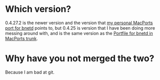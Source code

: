 Which version?
==============

0.4.27.2 is the newer version and the version that [my personal MacPorts port for bnetd](https://github.com/cooljeanius/LocalPorts/blob/master/net/bnetd/Portfile) points to, but 0.4.25 is version that I have been doing more messing around with, and is the same version as the [Portfile for bnetd in MacPorts trunk](https://trac.macports.org/browser/trunk/dports/net/bnetd/Portfile).

Why have you not merged the two?
================================

Because I am bad at git.
